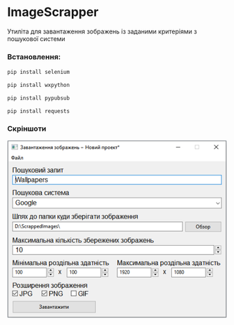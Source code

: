 # ImageScrapper
Утиліта для завантаження зображень із заданими критеріями з пошукової системи

### Встановлення:
```
pip install selenium
```
```
pip install wxpython
```
```
pip install pypubsub
```
```
pip install requests
```

### Скріншоти
![Вигляд програми](Screenshots/Screenshot_1.png?raw=true "Вигляд програми")
